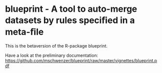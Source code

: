 # blueprint - A tool to auto-merge datasets by rules speciﬁed in a meta-ﬁle

This is the betaversion of the R-package blueprint.

Have a look at the preliminary documentation:
https://github.com/mschwenzer/blueprint/raw/master/vignettes/blueprint.pdf
